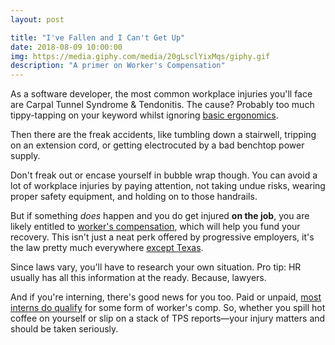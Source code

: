 ```yaml
---
layout: post

title: "I've Fallen and I Can't Get Up"
date: 2018-08-09 10:00:00
img: https://media.giphy.com/media/20gLsclYixMqs/giphy.gif
description: "A primer on Worker's Compensation"
---
```


As a software developer, the most common workplace injuries you'll face are Carpal Tunnel Syndrome & Tendonitis. The cause? Probably too much tippy-tapping on your keyword whilst ignoring [basic ergonomics](https://uhs.princeton.edu/health-resources/ergonomics-computer-use#workstation).

Then there are the freak accidents, like tumbling down a stairwell, tripping on an extension cord, or getting electrocuted by a bad benchtop power supply.

Don't freak out or encase yourself in bubble wrap though. You can avoid a lot of workplace injuries by paying attention, not taking undue risks, wearing proper safety equipment, and holding on to those handrails.

But if something _does_ happen and you do get injured **on the job**, you are likely entitled to [worker's compensation](https://www.wikiwand.com/en/Workers%27_compensation), which will help you fund your recovery. This isn't just a neat perk offered by progressive employers, it's the law pretty much everywhere [except Texas](https://twc.texas.gov/news/efte/workers_compensation.html).

Since laws vary, you'll have to research your own situation. Pro tip: HR usually has all this information at the ready. Because, lawyers.

And if you're interning, there's good news for you too. Paid or unpaid, [most interns do qualify](https://www.thebalancecareers.com/are-interns-covered-under-workers-compensation-insurance-3515273) for some form of worker's comp. So, whether you spill hot coffee on yourself or slip on a stack of TPS reports&mdash;your injury matters and should be taken seriously.